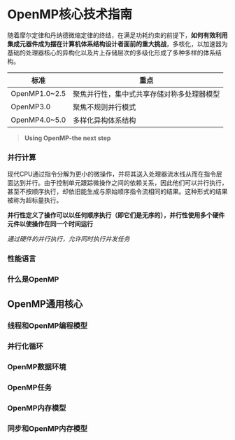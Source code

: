 # OpenMP核心技术指南

随着摩尔定律和丹纳德微缩定律的终结，在满足功耗约束的前提下，**如何有效利用集成元器件成为摆在计算机体系结构设计者面前的重大挑战**，多核化，以加速器为基础的处理器核心的异构化以及片上存储层次的多级化形成了多种多样的体系结构。

| 标准          | 重点                                       |
| ------------- | ------------------------------------------ |
| OpenMP1.0~2.5 | 聚焦并行性，集中式共享存储对称多处理器模型 |
| OpenMP3.0     | 聚焦不规则并行模式                         |
| OpenMP4.0~5.0 | 多样化异构体系结构                         |

> **Using OpenMP-the next step**

[实例代码]: http://ompcore.com/



### 并行计算

现代CPU通过指令分解为更小的微操作，并将其送入处理器流水线从而在指令层面达到并行。由于控制单元跟踪微操作之间的依赖关系，因此他们可以并行执行，甚至不按顺序执行，却依旧能生成与原始顺序指令流相同的结果。这种形式的结果被称为超标量执行。

**并行性定义了操作可以以任何顺序执行（即它们是无序的），并行性使用多个硬件元件以使操作在同一个时间运行**

*通过硬件的并行执行，允许同时执行并发任务*

### 性能语言







### 什么是OpenMP





## OpenMP通用核心



### 线程和OpenMP编程模型





### 并行化循环





### OpenMP数据环境





### OpenMP任务







### OpenMP内存模型





### 同步和OpenMP内存模型

